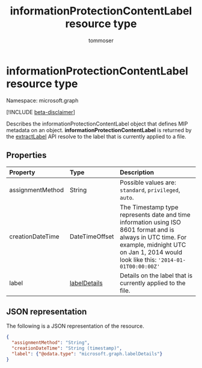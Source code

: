 ﻿---
title: "informationProtectionContentLabel resource type"
description: "Describes the informationProtectionContentLabel object that defines MIP metadata on an object."
localization_priority: Normal
author: "tommoser"
ms.prod: "microsoft-identity-platform"
doc_type: "resourcePageType"
---

# informationProtectionContentLabel resource type

Namespace: microsoft.graph

[!INCLUDE [beta-disclaimer](../../includes/beta-disclaimer.md)]

Describes the informationProtectionContentLabel object that defines MIP metadata on an object. **informationProtectionContentLabel** is returned by the [extractLabel](../api/informationprotectionlabel-extractLabel.md) API resolve to the label that is currently applied to a file. 

## Properties

| Property         | Type                            | Description                                                                                                                                                                                      |
| :--------------- | :------------------------------ | :----------------------------------------------------------------------------------------------------------------------------------------------------------------------------------------------- |
| assignmentMethod | String                          | Possible values are: `standard`, `privileged`, `auto`.                                                                                                                                           |
| creationDateTime | DateTimeOffset                  | The Timestamp type represents date and time information using ISO 8601 format and is always in UTC time. For example, midnight UTC on Jan 1, 2014 would look like this: `'2014-01-01T00:00:00Z'` |
| label            | [labelDetails](labeldetails.md) | Details on the label that is currently applied to the file.                                                                                                                                      |

## JSON representation

The following is a JSON representation of the resource.

<!-- {
  "blockType": "resource",
  "optionalProperties": [
  ],
  "@odata.type": "microsoft.graph.informationProtectionContentLabel",
  "baseType": null
}-->

```json
{
  "assignmentMethod": "String",
  "creationDateTime": "String (timestamp)",
  "label": {"@odata.type": "microsoft.graph.labelDetails"}
}
```

<!-- uuid: 16cd6b66-4b1a-43a1-adaf-3a886856ed98
2019-02-04 14:57:30 UTC -->

<!-- {
  "type": "#page.annotation",
  "description": "informationProtectionContentLabel resource",
  "keywords": "",
  "section": "documentation",
  "tocPath": ""
}-->
